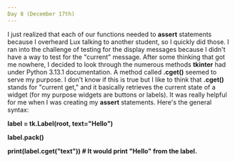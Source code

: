 ```yaml
---
Day 8 (December 17th)
---
```


  I just realized that each of our functions needed to **assert** statements because I overheard Lux talking to another student, so I quickly did those. I ran into the challenge of testing for the display messages because I didn't have a way to test for the "current" message. After some thinking that got me nowhere, I decided to look through the numerous methods **tkinter** had under Python 3.13.1 documentation. A method called **.cget()** seemed to serve my purpose. I don't know if this is true but I like to think that **.cget()** stands for "current get," and it basically retrieves the current state of a widget (for my purpose widgets are buttons or labels). It was really helpful for me when I was creating my **assert** statements. Here's the general syntax:

  **label = tk.Label(root, text="Hello")**
  
  **label.pack()**
  
  **print(label.cget("text")) # It would print "Hello" from the label.** 

  

